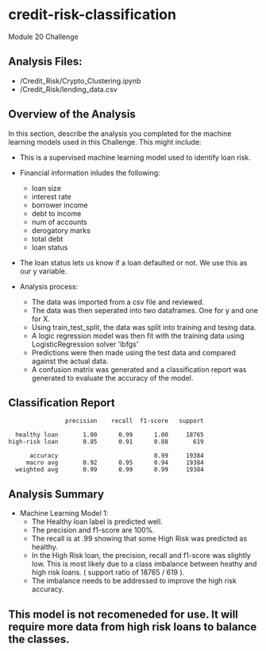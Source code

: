 # credit-risk-classification
Module 20 Challenge

## Analysis Files:
  - /Credit_Risk/Crypto_Clustering.ipynb
  - /Credit_Risk/lending_data.csv

## Overview of the Analysis

In this section, describe the analysis you completed for the machine learning models used in this Challenge. This might include:

* This is a supervised machine learning model used to identify loan risk.
* Financial information inludes the following: 
    - loan size
    - interest rate
    - borrower income
    - debt to income
    - num of accounts
    - derogatory marks
    - total debt
    - loan status

* The loan status lets us know if a loan defaulted or not. We use this as our y variable.

* Analysis process:
    - The data was imported from a csv file and reviewed.
    - The data was then seperated into two dataframes. One for y and one for X.
    - Using train_test_split, the data was split into training and tesing data.
    - A logic regression model was then fit with the training data using LogisticRegression solver 'lbfgs'
    - Predictions were then made using the test data and compared against the actual data.
    - A confusion matrix was generated and a classification report was generated to evaluate the accuracy of the model.


## Classification Report

                    precision    recall  f1-score   support
    
      healthy loan       1.00      0.99      1.00     18765
    high-risk loan       0.85      0.91      0.88       619
    
          accuracy                           0.99     19384
         macro avg       0.92      0.95      0.94     19384
      weighted avg       0.99      0.99      0.99     19384


## Analysis Summary
* Machine Learning Model 1:
    * The Healthy loan label is predicted well. 
    * The precision and f1-score are 100%. 
    * The recall is at .99 showing that some High Risk was predicted as healthy.
    * In the High Risk loan, the precision, recall and f1-score was slightly low. This is most likely due to a class imbalance between heathy and high risk loans. ( support ratio of 18765 / 619 ).
    * The imbalance needs to be addressed to improve the high risk accuracy.

## This model is not recomeneded for use. It will require more data from high risk loans to balance the classes.

